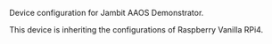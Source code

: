 Device configuration for Jambit AAOS Demonstrator.

This device is inheriting the configurations of Raspberry Vanilla RPi4.
